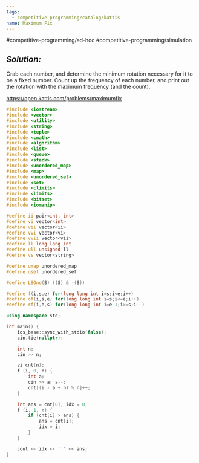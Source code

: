 ```yaml
---
tags:
  - competitive-programming/catalog/kattis
name: Maximum Fix
---
```

#competitive-programming/ad-hoc
#competitive-programming/simulation
## _Solution:_
Grab each number, and determine the minimum rotation necessary for it to be a fixed number. Count up the frequency of each number, and print out the rotation with the maximum frequency (and the count).

https://open.kattis.com/problems/maximumfix
```cpp
#include <iostream>
#include <vector>
#include <utility>
#include <string>
#include <tuple>
#include <cmath>
#include <algorithm>
#include <list>
#include <queue>
#include <stack>
#include <unordered_map>
#include <map>
#include <unordered_set>
#include <set>
#include <climits>
#include <limits>
#include <bitset>
#include <iomanip>

#define ii pair<int, int>
#define vi vector<int>
#define vii vector<ii>
#define vvi vector<vi>
#define vvii vector<vii>
#define ll long long int
#define ull unsigned ll
#define vs vector<string>

#define umap unordered_map
#define uset unordered_set

#define LSOne(S) ((S) & -(S))

#define f(i,s,e) for(long long int i=s;i<e;i++)
#define cf(i,s,e) for(long long int i=s;i<=e;i++)
#define rf(i,e,s) for(long long int i=e-1;i>=s;i--)

using namespace std;

int main() {
    ios_base::sync_with_stdio(false);
    cin.tie(nullptr);

    int n;
    cin >> n;

    vi cnt(n);
    f (i, 0, n) {
        int a;
        cin >> a; a--;
        cnt[(i - a + n) % n]++;
    }

    int ans = cnt[0], idx = 0;
    f (i, 1, n) {
        if (cnt[i] > ans) {
            ans = cnt[i];
            idx = i;
        }
    }

    cout << idx << ' ' << ans;
}
```